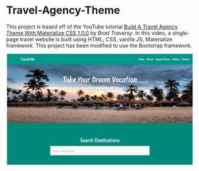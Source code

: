 # Travel-Agency-Theme
This project is based off of the YouTube tutorial [Build A Travel Agency Theme With Materialize CSS 1.0.0](https://www.youtube.com/watch?v=MaP3vO-vEsg) by *Brad Traversy*.  In this video, a single-page travel website is built using HTML, CSS, vanilla JS, Materialize framework.  This project has been modified to use the Bootstrap framework.

<p align="center">
  <img width="500" height="300" src="Travelville.PNG"><br>
</p>
